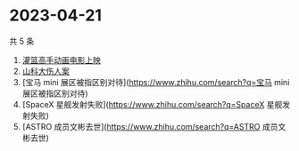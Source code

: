 # 2023-04-21

共 5 条

<!-- BEGIN -->
<!-- 最后更新时间 Fri Apr 21 2023 09:58:41 GMT+0800 (China Standard Time) -->

1. [灌篮高手动画电影上映](https://www.zhihu.com/search?q=灌篮高手动画电影上映)
1. [山科大伤人案](https://www.zhihu.com/search?q=山科大伤人案)
1. [宝马 mini 展区被指区别对待](https://www.zhihu.com/search?q=宝马 mini
   展区被指区别对待)
1. [SpaceX 星舰发射失败](https://www.zhihu.com/search?q=SpaceX 星舰发射失败)
1. [ASTRO 成员文彬去世](https://www.zhihu.com/search?q=ASTRO 成员文彬去世)

<!-- END -->
